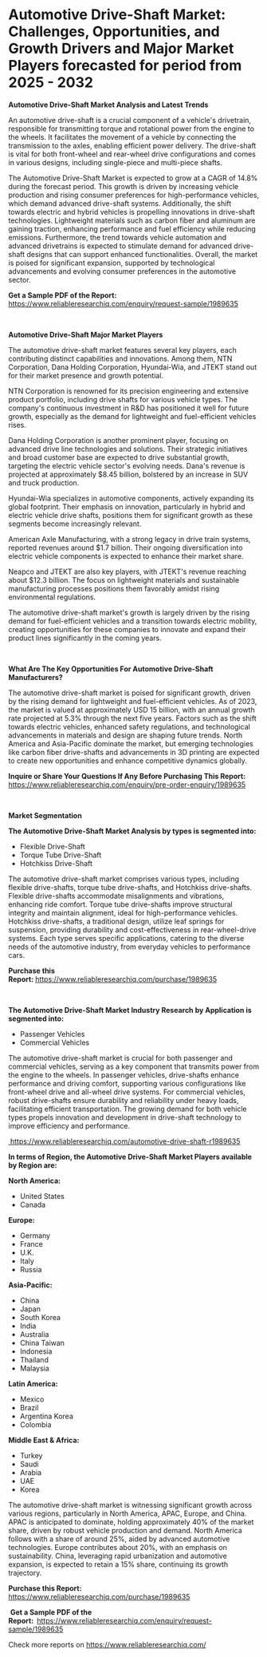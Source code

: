 <p><h1>Automotive Drive-Shaft Market: Challenges, Opportunities, and Growth Drivers and Major Market Players forecasted for period from 2025 - 2032</h1></p><p><strong>Automotive Drive-Shaft Market Analysis and Latest Trends</strong></p>
<p><p>An automotive drive-shaft is a crucial component of a vehicle's drivetrain, responsible for transmitting torque and rotational power from the engine to the wheels. It facilitates the movement of a vehicle by connecting the transmission to the axles, enabling efficient power delivery. The drive-shaft is vital for both front-wheel and rear-wheel drive configurations and comes in various designs, including single-piece and multi-piece shafts.</p><p>The Automotive Drive-Shaft Market is expected to grow at a CAGR of 14.8% during the forecast period. This growth is driven by increasing vehicle production and rising consumer preferences for high-performance vehicles, which demand advanced drive-shaft systems. Additionally, the shift towards electric and hybrid vehicles is propelling innovations in drive-shaft technologies. Lightweight materials such as carbon fiber and aluminum are gaining traction, enhancing performance and fuel efficiency while reducing emissions. Furthermore, the trend towards vehicle automation and advanced drivetrains is expected to stimulate demand for advanced drive-shaft designs that can support enhanced functionalities. Overall, the market is poised for significant expansion, supported by technological advancements and evolving consumer preferences in the automotive sector.</p></p>
<p><strong>Get a Sample PDF of the Report:&nbsp;</strong> <a href="https://www.reliableresearchiq.com/enquiry/request-sample/1989635?utm_campaign=104&utm_medium=2&utm_source=Github&utm_content=ia&utm_term=15012025&utm_id=automotive-drive-shaft">https://www.reliableresearchiq.com/enquiry/request-sample/1989635</a></p>
<p>&nbsp;</p>
<p><strong>Automotive Drive-Shaft Major Market Players</strong></p>
<p><p>The automotive drive-shaft market features several key players, each contributing distinct capabilities and innovations. Among them, NTN Corporation, Dana Holding Corporation, Hyundai-Wia, and JTEKT stand out for their market presence and growth potential.</p><p>NTN Corporation is renowned for its precision engineering and extensive product portfolio, including drive shafts for various vehicle types. The company's continuous investment in R&D has positioned it well for future growth, especially as the demand for lightweight and fuel-efficient vehicles rises.</p><p>Dana Holding Corporation is another prominent player, focusing on advanced drive line technologies and solutions. Their strategic initiatives and broad customer base are expected to drive substantial growth, targeting the electric vehicle sector's evolving needs. Dana's revenue is projected at approximately $8.45 billion, bolstered by an increase in SUV and truck production.</p><p>Hyundai-Wia specializes in automotive components, actively expanding its global footprint. Their emphasis on innovation, particularly in hybrid and electric vehicle drive shafts, positions them for significant growth as these segments become increasingly relevant.</p><p>American Axle Manufacturing, with a strong legacy in drive train systems, reported revenues around $1.7 billion. Their ongoing diversification into electric vehicle components is expected to enhance their market share.</p><p>Neapco and JTEKT are also key players, with JTEKT's revenue reaching about $12.3 billion. The focus on lightweight materials and sustainable manufacturing processes positions them favorably amidst rising environmental regulations.</p><p>The automotive drive-shaft market's growth is largely driven by the rising demand for fuel-efficient vehicles and a transition towards electric mobility, creating opportunities for these companies to innovate and expand their product lines significantly in the coming years.</p></p>
<p>&nbsp;</p>
<p><strong>What Are The Key Opportunities For Automotive Drive-Shaft Manufacturers?</strong></p>
<p><p>The automotive drive-shaft market is poised for significant growth, driven by the rising demand for lightweight and fuel-efficient vehicles. As of 2023, the market is valued at approximately USD 15 billion, with an annual growth rate projected at 5.3% through the next five years. Factors such as the shift towards electric vehicles, enhanced safety regulations, and technological advancements in materials and design are shaping future trends. North America and Asia-Pacific dominate the market, but emerging technologies like carbon fiber drive-shafts and advancements in 3D printing are expected to create new opportunities and enhance competitive dynamics globally.</p></p>
<p><strong>Inquire or Share Your Questions If Any Before Purchasing This Report:</strong> <a href="https://www.reliableresearchiq.com/enquiry/pre-order-enquiry/1989635?utm_campaign=104&utm_medium=2&utm_source=Github&utm_content=ia&utm_term=15012025&utm_id=automotive-drive-shaft">https://www.reliableresearchiq.com/enquiry/pre-order-enquiry/1989635</a></p>
<p>&nbsp;</p>
<p><strong>Market Segmentation</strong></p>
<p><strong>The Automotive Drive-Shaft Market Analysis by types is segmented into:</strong></p>
<p><ul><li>Flexible Drive-Shaft</li><li>Torque Tube Drive-Shaft</li><li>Hotchkiss Drive-Shaft</li></ul></p>
<p><p>The automotive drive-shaft market comprises various types, including flexible drive-shafts, torque tube drive-shafts, and Hotchkiss drive-shafts. Flexible drive-shafts accommodate misalignments and vibrations, enhancing ride comfort. Torque tube drive-shafts improve structural integrity and maintain alignment, ideal for high-performance vehicles. Hotchkiss drive-shafts, a traditional design, utilize leaf springs for suspension, providing durability and cost-effectiveness in rear-wheel-drive systems. Each type serves specific applications, catering to the diverse needs of the automotive industry, from everyday vehicles to performance cars.</p></p>
<p><strong>Purchase this Report:&nbsp;</strong><a href="https://www.reliableresearchiq.com/purchase/1989635?utm_campaign=104&utm_medium=2&utm_source=Github&utm_content=ia&utm_term=15012025&utm_id=automotive-drive-shaft">https://www.reliableresearchiq.com/purchase/1989635</a></p>
<p>&nbsp;</p>
<p><strong>The Automotive Drive-Shaft Market Industry Research by Application is segmented into:</strong></p>
<p><ul><li>Passenger Vehicles</li><li>Commercial Vehicles</li></ul></p>
<p><p>The automotive drive-shaft market is crucial for both passenger and commercial vehicles, serving as a key component that transmits power from the engine to the wheels. In passenger vehicles, drive-shafts enhance performance and driving comfort, supporting various configurations like front-wheel drive and all-wheel drive systems. For commercial vehicles, robust drive-shafts ensure durability and reliability under heavy loads, facilitating efficient transportation. The growing demand for both vehicle types propels innovation and development in drive-shaft technology to improve efficiency and performance.</p></p>
<p><a href="https://www.reliableresearchiq.com/automotive-drive-shaft-r1989635?utm_campaign=104&utm_medium=2&utm_source=Github&utm_content=ia&utm_term=15012025&utm_id=automotive-drive-shaft">&nbsp;https://www.reliableresearchiq.com/automotive-drive-shaft-r1989635</a></p>
<p><strong>In terms of Region, the Automotive Drive-Shaft Market Players available by Region are:</strong></p>
<p>
    <p> <strong> North America: </strong>
        <ul>
            <li>United States</li>
            <li>Canada</li>
        </ul>
        </p> 
    <p> <strong> Europe: </strong>
        <ul>
            <li>Germany</li>
            <li>France</li>
            <li>U.K.</li>
            <li>Italy</li>
            <li>Russia</li>
        </ul>
        </p> 
    <p> <strong> Asia-Pacific: </strong>
        <ul>
            <li>China</li>
            <li>Japan</li>
            <li>South Korea</li>
            <li>India</li>
            <li>Australia</li>
            <li>China Taiwan</li>
            <li>Indonesia</li>
            <li>Thailand</li>
            <li>Malaysia</li>
        </ul>
        </p> 
    <p> <strong> Latin America: </strong>
        <ul>
            <li>Mexico</li>
            <li>Brazil</li>
            <li>Argentina Korea</li>
            <li>Colombia</li>
        </ul>
        </p> 
    <p> <strong> Middle East & Africa: </strong>
        <ul>
            <li>Turkey</li>
            <li>Saudi</li>
            <li>Arabia</li>
            <li>UAE</li>
            <li>Korea</li>
        </ul>
    </p>
    </p>
<p><p>The automotive drive-shaft market is witnessing significant growth across various regions, particularly in North America, APAC, Europe, and China. APAC is anticipated to dominate, holding approximately 40% of the market share, driven by robust vehicle production and demand. North America follows with a share of around 25%, aided by advanced automotive technologies. Europe contributes about 20%, with an emphasis on sustainability. China, leveraging rapid urbanization and automotive expansion, is expected to retain a 15% share, continuing its growth trajectory.</p></p>
<p><strong>Purchase this Report: </strong><a href="https://www.reliableresearchiq.com/purchase/1989635?utm_campaign=104&utm_medium=2&utm_source=Github&utm_content=ia&utm_term=15012025&utm_id=automotive-drive-shaft">https://www.reliableresearchiq.com/purchase/1989635</a></p>
<p>&nbsp;<strong>Get a Sample PDF of the Report:&nbsp;&nbsp;</strong><a href="https://www.reliableresearchiq.com/enquiry/request-sample/1989635?utm_campaign=104&utm_medium=2&utm_source=Github&utm_content=ia&utm_term=15012025&utm_id=automotive-drive-shaft">https://www.reliableresearchiq.com/enquiry/request-sample/1989635</a></p>
<p><strong></strong></p>
<p>Check more reports on <a href="https://www.reliableresearchiq.com/?utm_campaign=104&utm_medium=2&utm_source=Github&utm_content=ia&utm_term=15012025&utm_id=automotive-drive-shaft">https://www.reliableresearchiq.com/</a></p>
